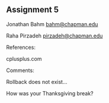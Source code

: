 ## Assignment 5
Jonathan Bahm    bahm@chapman.edu 

Raha Pirzadeh    pirzadeh@chapman.edu

References: 

cplusplus.com

Comments:

Rollback does not exist...

How was your Thanksgiving break?
